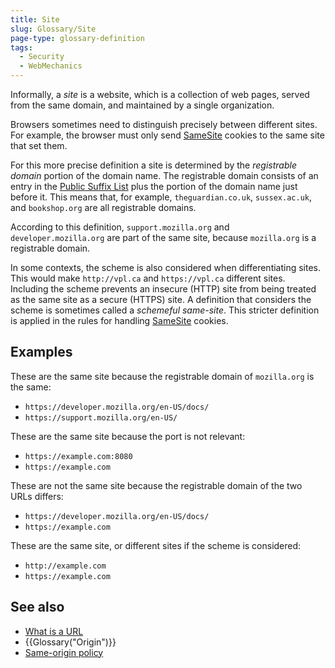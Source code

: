 ```yaml
---
title: Site
slug: Glossary/Site
page-type: glossary-definition
tags:
  - Security
  - WebMechanics
---
```


Informally, a _site_ is a website, which is a collection of web pages, served from the same domain, and maintained by a single organization.

Browsers sometimes need to distinguish precisely between different sites. For example, the browser must only send [SameSite](/en-US/docs/Web/HTTP/Headers/Set-Cookie/SameSite) cookies to the same site that set them.

For this more precise definition a site is determined by the _registrable domain_ portion of the domain name. The registrable domain consists of an entry in the [Public Suffix List](https://publicsuffix.org/list/) plus the portion of the domain name just before it. This means that, for example, `theguardian.co.uk`, `sussex.ac.uk`, and `bookshop.org` are all registrable domains.

According to this definition, `support.mozilla.org` and `developer.mozilla.org` are part of the same site, because `mozilla.org` is a registrable domain.

In some contexts, the scheme is also considered when differentiating sites. This would make `http://vpl.ca` and `https://vpl.ca` different sites. Including the scheme prevents an insecure (HTTP) site from being treated as the same site as a secure (HTTPS) site. A definition that considers the scheme is sometimes called a _schemeful same-site_. This stricter definition is applied in the rules for handling [SameSite](/en-US/docs/Web/HTTP/Headers/Set-Cookie/SameSite) cookies.

## Examples

These are the same site because the registrable domain of `mozilla.org` is the same:

- `https://developer.mozilla.org/en-US/docs/`
- `https://support.mozilla.org/en-US/`

These are the same site because the port is not relevant:

- `https://example.com:8080`
- `https://example.com`

These are not the same site because the registrable domain of the two URLs differs:

- `https://developer.mozilla.org/en-US/docs/`
- `https://example.com`

These are the same site, or different sites if the scheme is considered:

- `http://example.com`
- `https://example.com`

## See also

- [What is a URL](/en-US/docs/Learn/Common_questions/Web_mechanics/What_is_a_URL)
- {{Glossary("Origin")}}
- [Same-origin policy](/en-US/docs/Web/Security/Same-origin_policy)

